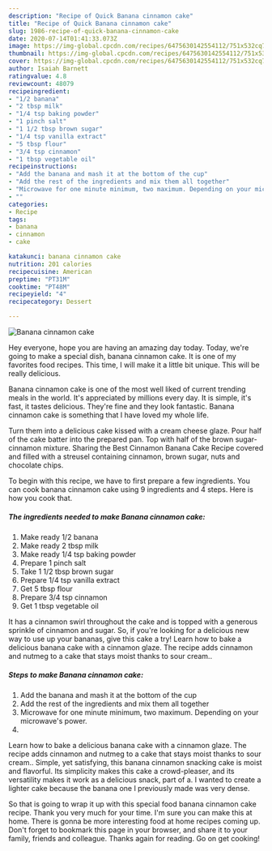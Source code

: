 ```yaml
---
description: "Recipe of Quick Banana cinnamon cake"
title: "Recipe of Quick Banana cinnamon cake"
slug: 1986-recipe-of-quick-banana-cinnamon-cake
date: 2020-07-14T01:41:33.073Z
image: https://img-global.cpcdn.com/recipes/6475630142554112/751x532cq70/banana-cinnamon-cake-recipe-main-photo.jpg
thumbnail: https://img-global.cpcdn.com/recipes/6475630142554112/751x532cq70/banana-cinnamon-cake-recipe-main-photo.jpg
cover: https://img-global.cpcdn.com/recipes/6475630142554112/751x532cq70/banana-cinnamon-cake-recipe-main-photo.jpg
author: Isaiah Barnett
ratingvalue: 4.8
reviewcount: 48079
recipeingredient:
- "1/2 banana"
- "2 tbsp milk"
- "1/4 tsp baking powder"
- "1 pinch salt"
- "1 1/2 tbsp brown sugar"
- "1/4 tsp vanilla extract"
- "5 tbsp flour"
- "3/4 tsp cinnamon"
- "1 tbsp vegetable oil"
recipeinstructions:
- "Add the banana and mash it at the bottom of the cup"
- "Add the rest of the ingredients and mix them all together"
- "Microwave for one minute minimum, two maximum. Depending on your microwave&#39;s power."
- ""
categories:
- Recipe
tags:
- banana
- cinnamon
- cake

katakunci: banana cinnamon cake 
nutrition: 201 calories
recipecuisine: American
preptime: "PT31M"
cooktime: "PT48M"
recipeyield: "4"
recipecategory: Dessert

---
```



![Banana cinnamon cake](https://img-global.cpcdn.com/recipes/6475630142554112/751x532cq70/banana-cinnamon-cake-recipe-main-photo.jpg)

Hey everyone, hope you are having an amazing day today. Today, we're going to make a special dish, banana cinnamon cake. It is one of my favorites food recipes. This time, I will make it a little bit unique. This will be really delicious.

Banana cinnamon cake is one of the most well liked of current trending meals in the world. It's appreciated by millions every day. It is simple, it's fast, it tastes delicious. They're fine and they look fantastic. Banana cinnamon cake is something that I have loved my whole life.

Turn them into a delicious cake kissed with a cream cheese glaze. Pour half of the cake batter into the prepared pan. Top with half of the brown sugar-cinnamon mixture. Sharing the Best Cinnamon Banana Cake Recipe covered and filled with a streusel containing cinnamon, brown sugar, nuts and chocolate chips.


To begin with this recipe, we have to first prepare a few ingredients. You can cook banana cinnamon cake using 9 ingredients and 4 steps. Here is how you cook that.

<!--inarticleads1-->

##### The ingredients needed to make Banana cinnamon cake:

1. Make ready 1/2 banana
1. Make ready 2 tbsp milk
1. Make ready 1/4 tsp baking powder
1. Prepare 1 pinch salt
1. Take 1 1/2 tbsp brown sugar
1. Prepare 1/4 tsp vanilla extract
1. Get 5 tbsp flour
1. Prepare 3/4 tsp cinnamon
1. Get 1 tbsp vegetable oil


It has a cinnamon swirl throughout the cake and is topped with a generous sprinkle of cinnamon and sugar. So, if you&#39;re looking for a delicious new way to use up your bananas, give this cake a try! Learn how to bake a delicious banana cake with a cinnamon glaze. The recipe adds cinnamon and nutmeg to a cake that stays moist thanks to sour cream.. 

<!--inarticleads2-->

##### Steps to make Banana cinnamon cake:

1. Add the banana and mash it at the bottom of the cup
1. Add the rest of the ingredients and mix them all together
1. Microwave for one minute minimum, two maximum. Depending on your microwave&#39;s power.
1. 


Learn how to bake a delicious banana cake with a cinnamon glaze. The recipe adds cinnamon and nutmeg to a cake that stays moist thanks to sour cream.. Simple, yet satisfying, this banana cinnamon snacking cake is moist and flavorful. Its simplicity makes this cake a crowd-pleaser, and its versatility makes it work as a delicious snack, part of a. I wanted to create a lighter cake because the banana one I previously made was very dense. 

So that is going to wrap it up with this special food banana cinnamon cake recipe. Thank you very much for your time. I'm sure you can make this at home. There is gonna be more interesting food at home recipes coming up. Don't forget to bookmark this page in your browser, and share it to your family, friends and colleague. Thanks again for reading. Go on get cooking!

